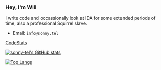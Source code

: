 ### Hey, I'm Will

I write code and occassionally look at IDA for some extended periods of time, also a professional Squirrel slave.
 * Email:  `info@sonny.tel`

[CodeStats](https://codestats.net/users/vitalised)

[![sonny-tel's GitHub stats](https://github-readme-stats.vercel.app/api?username=sonny-tel&theme=dark)](https://github.com/anuraghazra/github-readme-stats)

[![Top Langs](https://github-readme-stats.vercel.app/api/top-langs/?username=sonny-tel&theme=dark)](https://github.com/anuraghazra/github-readme-stats)
